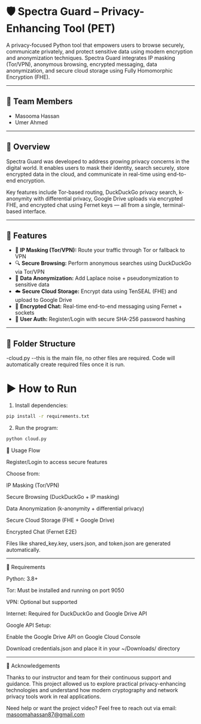 # 🛡️ Spectra Guard – Privacy-Enhancing Tool (PET)

A privacy-focused Python tool that empowers users to browse securely, communicate privately, and protect sensitive data using modern encryption and anonymization techniques. Spectra Guard integrates IP masking (Tor/VPN), anonymous browsing, encrypted messaging, data anonymization, and secure cloud storage using Fully Homomorphic Encryption (FHE).

---

## 👥 Team Members

- Masooma Hassan  
- Umer Ahmed 

---

## 🧠 Overview

Spectra Guard was developed to address growing privacy concerns in the digital world. It enables users to mask their identity, search securely, store encrypted data in the cloud, and communicate in real-time using end-to-end encryption.

Key features include Tor-based routing, DuckDuckGo privacy search, k-anonymity with differential privacy, Google Drive uploads via encrypted FHE, and encrypted chat using Fernet keys — all from a single, terminal-based interface.

---

## 🚀 Features

- 🔐 **IP Masking (Tor/VPN):** Route your traffic through Tor or fallback to VPN
- 🔍 **Secure Browsing:** Perform anonymous searches using DuckDuckGo via Tor/VPN
- 🧬 **Data Anonymization:** Add Laplace noise + pseudonymization to sensitive data
- ☁️ **Secure Cloud Storage:** Encrypt data using TenSEAL (FHE) and upload to Google Drive
- 💬 **Encrypted Chat:** Real-time end-to-end messaging using Fernet + sockets
- 🔐 **User Auth:** Register/Login with secure SHA-256 password hashing

---

## 📂 Folder Structure

-cloud.py --this is the main file, no other files are required. Code will automatically create required files once it is run.

# ▶️ How to Run

1. Install dependencies:
```bash
pip install -r requirements.txt
```
2. Run the program:
```bash
python cloud.py
```
🔐 Usage Flow

Register/Login to access secure features

Choose from:

IP Masking (Tor/VPN)

Secure Browsing (DuckDuckGo + IP masking)

Data Anonymization (k-anonymity + differential privacy)

Secure Cloud Storage (FHE + Google Drive)

Encrypted Chat (Fernet E2E)

Files like shared_key.key, users.json, and token.json are generated automatically.

---

📌 Requirements

Python: 3.8+

Tor: Must be installed and running on port 9050

VPN: Optional but supported

Internet: Required for DuckDuckGo and Google Drive API

Google API Setup:

Enable the Google Drive API on Google Cloud Console

Download credentials.json and place it in your ~/Downloads/ directory

---
🙌 Acknowledgements

Thanks to our instructor and team for their continuous support and guidance. This project allowed us to explore practical privacy-enhancing technologies and understand how modern cryptography and network privacy tools work in real applications.



Need help or want the project video?
Feel free to reach out via email: masoomahassan87@gmail.com
